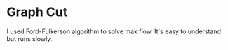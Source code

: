 # Graph Cut

I used Ford-Fulkerson algorithm to solve max flow. It's easy to understand but runs slowly.